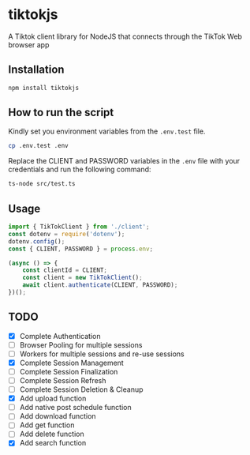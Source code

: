 # tiktokjs
A Tiktok client library for NodeJS that connects through the TikTok Web browser app

## Installation

```bash
npm install tiktokjs
```

## How to run the script

Kindly set you environment variables from the `.env.test` file.
```bash
cp .env.test .env
```

Replace the CLIENT and PASSWORD variables in the `.env` file with your credentials and run the following command:

```bash	
ts-node src/test.ts
```

## Usage
```ts
import { TikTokClient } from './client';
const dotenv = require('dotenv');
dotenv.config();
const { CLIENT, PASSWORD } = process.env;

(async () => {
    const clientId = CLIENT;
    const client = new TikTokClient();
    await client.authenticate(CLIENT, PASSWORD);
})();
```

## TODO
- [x] Complete Authentication
- [ ] Browser Pooling for multiple sessions
- [ ] Workers for multiple sessions and re-use sessions
- [x] Complete Session Management
- [ ] Complete Session Finalization
- [ ] Complete Session Refresh
- [ ] Complete Session Deletion & Cleanup
- [x] Add upload function
- [ ] Add native post schedule function
- [ ] Add download function
- [ ] Add get function
- [ ] Add delete function
- [x] Add search function
